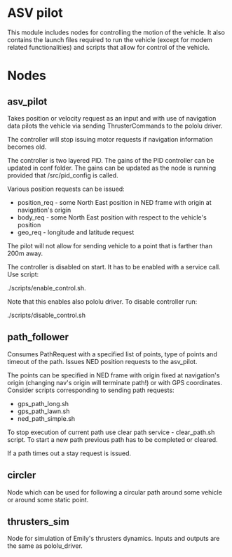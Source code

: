 ASV pilot
=========

This module includes nodes for controlling the motion of the vehicle. It also contains 
the launch files required to run the vehicle (except for modem related functionalities)
and scripts that allow for control of the vehicle.

Nodes
=====

asv_pilot
---------

Takes position or velocity request as an input and with use of navigation data pilots the vehicle 
via sending ThrusterCommands to the pololu driver.

The controller will stop issuing motor requests if navigation information becomes old.

The controller is two layered PID. The gains of the PID controller can be updated in 
conf folder. The gains can be updated as the node is running provided that /src/pid_config is called.

Various position requests can be issued:
 - position_req - some North East position in NED frame with origin at navigation's origin
 - body_req - some North East position with respect to the vehicle's position
 - geo_req - longitude and latitude request

The pilot will not allow for sending vehicle to a point that is farther than 200m away.

The controller is disabled on start. It has to be enabled with a service call. Use script:

   ./scripts/enable_control.sh.

Note that this enables also pololu driver. To disable controller run:

   ./scripts/disable_control.sh

path_follower
-------------

Consumes PathRequest with a specified list of points, type of points and timeout of the path.
Issues NED position requests to the asv_pilot.

The points can be specified in NED frame with origin fixed at navigation's origin (changing nav's origin 
will terminate path!) or with GPS coordinates. Consider scripts corresponding to sending path requests:
 - gps_path_long.sh
 - gps_path_lawn.sh
 - ned_path_simple.sh
 
 To stop execution of current path use clear path service - clear_path.sh script. To start a new path
 previous path has to be completed or cleared.
 
 If a path times out a stay request is issued.
 
 circler
 -------
 
 Node which can be used for following a circular path around some vehicle or around some static point.
 
 thrusters_sim
 -------------
 
 Node for simulation of Emily's thrusters dynamics. Inputs and outputs are the same as pololu_driver.
